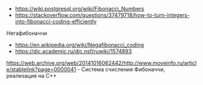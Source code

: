 
* https://wiki.postgresql.org/wiki/Fibonacci_Numbers
* https://stackoverflow.com/questions/37479718/how-to-turn-integers-into-fibonacci-coding-efficiently

Негафибоначчи
* https://en.wikipedia.org/wiki/Negafibonacci_coding
* https://dic.academic.ru/dic.nsf/ruwiki/1574893

https://web.archive.org/web/20141016062442/http://www.moveinfo.ru/article/stablelink?page=0000041 - Система счисления Фибоначчи, реализация на C++
